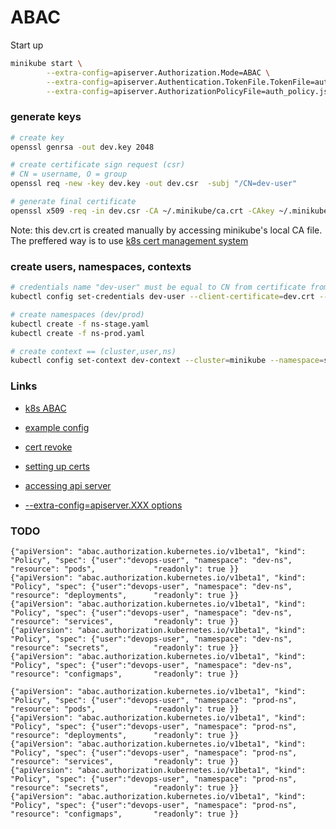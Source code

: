 # ABAC

Start up
```bash
minikube start \
        --extra-config=apiserver.Authorization.Mode=ABAC \
        --extra-config=apiserver.Authentication.TokenFile.TokenFile=auth_tokens.csv \
        --extra-config=apiserver.AuthorizationPolicyFile=auth_policy.jsonl

```

### generate keys
```bash
# create key
openssl genrsa -out dev.key 2048

# create certificate sign request (csr)
# CN = username, O = group
openssl req -new -key dev.key -out dev.csr  -subj "/CN=dev-user"

# generate final certificate
openssl x509 -req -in dev.csr -CA ~/.minikube/ca.crt -CAkey ~/.minikube/ca.key -CAcreateserial -out dev.crt -days 500
```

Note: this dev.crt is created manually by accessing minikube's local CA file. The preffered way is 
to use [k8s cert management system](https://v1-9.docs.kubernetes.io/docs/tasks/tls/managing-tls-in-a-cluster/)

### create users, namespaces, contexts
```bash
# credentials name "dev-user" must be equal to CN from certificate from above
kubectl config set-credentials dev-user --client-certificate=dev.crt --client-key=dev.key

# create namespaces (dev/prod)
kubectl create -f ns-stage.yaml
kubectl create -f ns-prod.yaml

# create context == (cluster,user,ns)
kubectl config set-context dev-context --cluster=minikube --namespace=stage-ns --user=dev-user
```



### Links
- [k8s ABAC](https://kubernetes.io/docs/admin/authorization/abac/)
- [example config](https://github.com/kubernetes/kubernetes/blob/master/pkg/auth/authorizer/abac/example_policy_file.jsonl)
- [cert revoke](https://stackoverflow.com/questions/36919323/how-to-revoke-signed-certificate-in-kubernetes-cluster)

- [setting up certs](https://stackoverflow.com/questions/37786244/what-username-does-the-kubernetes-kubelet-use-when-contacting-the-kubernetes-api)
- [accessing api server](http://k8s.uk/accessing-kubernetes-apiserver.html)
- [--extra-config=apiserver.XXX options](https://godoc.org/k8s.io/kubernetes/cmd/kube-apiserver/app/options#APIServer)


### TODO

```
{"apiVersion": "abac.authorization.kubernetes.io/v1beta1", "kind": "Policy", "spec": {"user":"devops-user", "namespace": "dev-ns",      "resource": "pods",             "readonly": true }}
{"apiVersion": "abac.authorization.kubernetes.io/v1beta1", "kind": "Policy", "spec": {"user":"devops-user", "namespace": "dev-ns",      "resource": "deployments",      "readonly": true }}
{"apiVersion": "abac.authorization.kubernetes.io/v1beta1", "kind": "Policy", "spec": {"user":"devops-user", "namespace": "dev-ns",      "resource": "services",         "readonly": true }}
{"apiVersion": "abac.authorization.kubernetes.io/v1beta1", "kind": "Policy", "spec": {"user":"devops-user", "namespace": "dev-ns",      "resource": "secrets",          "readonly": true }}
{"apiVersion": "abac.authorization.kubernetes.io/v1beta1", "kind": "Policy", "spec": {"user":"devops-user", "namespace": "dev-ns",      "resource": "configmaps",       "readonly": true }}

{"apiVersion": "abac.authorization.kubernetes.io/v1beta1", "kind": "Policy", "spec": {"user":"devops-user", "namespace": "prod-ns",      "resource": "pods",             "readonly": true }}
{"apiVersion": "abac.authorization.kubernetes.io/v1beta1", "kind": "Policy", "spec": {"user":"devops-user", "namespace": "prod-ns",      "resource": "deployments",      "readonly": true }}
{"apiVersion": "abac.authorization.kubernetes.io/v1beta1", "kind": "Policy", "spec": {"user":"devops-user", "namespace": "prod-ns",      "resource": "services",         "readonly": true }}
{"apiVersion": "abac.authorization.kubernetes.io/v1beta1", "kind": "Policy", "spec": {"user":"devops-user", "namespace": "prod-ns",      "resource": "secrets",          "readonly": true }}
{"apiVersion": "abac.authorization.kubernetes.io/v1beta1", "kind": "Policy", "spec": {"user":"devops-user", "namespace": "prod-ns",      "resource": "configmaps",       "readonly": true }}
```
